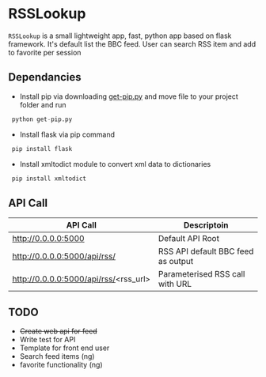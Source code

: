 RSSLookup
=========

`RSSLookup` is a small lightweight app, fast, python app based on flask framework. It's default list the BBC feed. User can search RSS item and add to favorite per session

Dependancies
------------

+ Install pip via downloading [get-pip.py](https://bootstrap.pypa.io/get-pip.py) and move file to your project folder and run


```python
 python get-pip.py
 ```
+ Install flask via pip command

```python
 pip install flask
```

+ Install xmltodict module to convert xml data to dictionaries

```python
 pip install xmltodict
```

 API Call
 --------

|API Call|Descriptoin|
|--------|-----------|
|http://0.0.0.0:5000|Default API Root|
|http://0.0.0.0:5000/api/rss/|RSS API default BBC feed as output|
|http://0.0.0.0:5000/api/rss/<rss_url>|Parameterised RSS call with URL|



TODO
----

* ~~Create web api for feed~~
* Write test for API
* Template for front end user
* Search feed items (ng) 
* favorite functionality (ng)
 